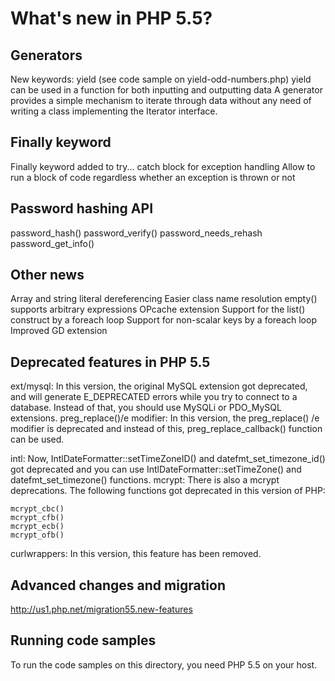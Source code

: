 What's new in PHP 5.5?
=========================

Generators
-------------------------
New keywords: yield (see code sample on yield-odd-numbers.php)
yield can be used in a function for both inputting and outputting data
A generator provides a simple mechanism to iterate through data without any need of writing a class implementing the Iterator interface.

Finally keyword
-------------------------

Finally keyword added to try... catch block for exception handling
Allow to run a block of code regardless whether an exception is thrown or not

Password hashing API
-------------------------
password_hash()
password_verify()
password_needs_rehash
password_get_info()

Other news
-------------------------

Array and string literal dereferencing
Easier class name resolution
empty() supports arbitrary expressions
OPcache extension
Support for the list() construct by a foreach loop
Support for non-scalar keys by a foreach loop
Improved GD extension

Deprecated features in PHP 5.5
----------------------------------
ext/mysql: In this version, the original MySQL extension got deprecated, and will generate E_DEPRECATED errors while you try to connect to a database. Instead of that, you should use MySQLi or PDO_MySQL extensions.
preg_replace()/e modifier: In this version, the preg_replace() /e modifier is deprecated and instead of this, preg_replace_callback() function can be used.

intl: Now, IntlDateFormatter::setTimeZoneID() and datefmt_set_timezone_id() got deprecated and you can use IntlDateFormatter::setTimeZone() and datefmt_set_timezone() functions.
mcrypt: There is also a mcrypt deprecations. The following functions got deprecated in this version of PHP:

    mcrypt_cbc()
    mcrypt_cfb()
    mcrypt_ecb()
    mcrypt_ofb()

curlwrappers: In this version, this feature has been removed.

Advanced changes and migration
--------------------------------

http://us1.php.net/migration55.new-features

Running code samples
--------------------------

To run the code samples on this directory, you need PHP 5.5 on your host.